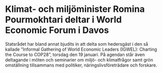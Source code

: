 # Klimat- och miljöminister Romina Pourmokhtari deltar i  World Economic Forum i Davos

Statsrådet har bland annat bjudits in att delta som hedersgäst i den så kallade ”Informal Gathering of World Economic Leaders (IGWEL): Charting the Course to COP28”, torsdag den 19 januari. På agendan står även deltagande i möten och seminarier om miljö\- och klimatfrågor samt grön omställning tillsammans med politiker, näringslivsföreträdare och forskare.
